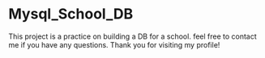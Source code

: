 # Mysql_School_DB
This project is a practice on building a DB for a school.
feel free to contact me if you have any questions. 
Thank you for visiting my profile!
